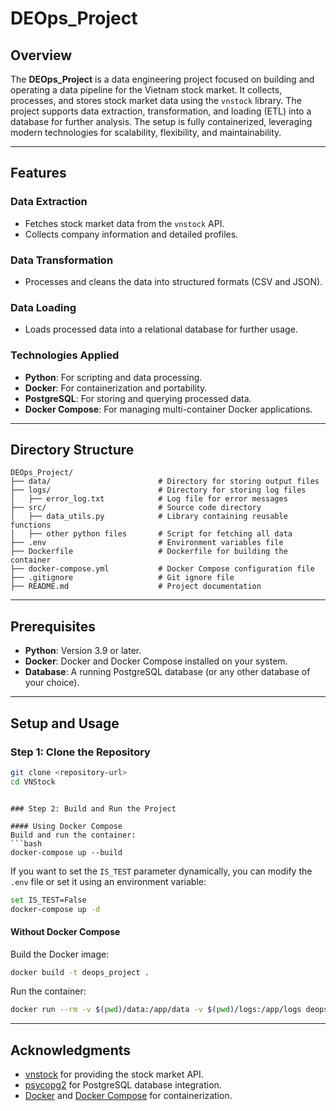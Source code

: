 # DEOps_Project

## Overview

The **DEOps_Project** is a data engineering project focused on building and operating a data pipeline for the Vietnam stock market. It collects, processes, and stores stock market data using the `vnstock` library. The project supports data extraction, transformation, and loading (ETL) into a database for further analysis. The setup is fully containerized, leveraging modern technologies for scalability, flexibility, and maintainability.

---

## Features

### Data Extraction
- Fetches stock market data from the `vnstock` API.
- Collects company information and detailed profiles.

### Data Transformation
- Processes and cleans the data into structured formats (CSV and JSON).

### Data Loading
- Loads processed data into a relational database for further usage.

### Technologies Applied
- **Python**: For scripting and data processing.
- **Docker**: For containerization and portability.
- **PostgreSQL**: For storing and querying processed data.
- **Docker Compose**: For managing multi-container Docker applications.

---

## Directory Structure

```
DEOps_Project/
├── data/                        # Directory for storing output files
├── logs/                        # Directory for storing log files
│   ├── error_log.txt            # Log file for error messages
├── src/                         # Source code directory
│   ├── data_utils.py            # Library containing reusable functions
│   ├── other python files       # Script for fetching all data
├── .env                         # Environment variables file
├── Dockerfile                   # Dockerfile for building the container
├── docker-compose.yml           # Docker Compose configuration file
├── .gitignore                   # Git ignore file
├── README.md                    # Project documentation
```

---

## Prerequisites

- **Python**: Version 3.9 or later.
- **Docker**: Docker and Docker Compose installed on your system.
- **Database**: A running PostgreSQL database (or any other database of your choice).

---

## Setup and Usage

### Step 1: Clone the Repository
```bash
git clone <repository-url>
cd VNStock
```

```

### Step 2: Build and Run the Project

#### Using Docker Compose
Build and run the container:
```bash
docker-compose up --build
```

If you want to set the `IS_TEST` parameter dynamically, you can modify the `.env` file or set it using an environment variable:
```bash
set IS_TEST=False
docker-compose up -d
```

#### Without Docker Compose
Build the Docker image:
```bash
docker build -t deops_project .
```
Run the container:
```bash
docker run --rm -v $(pwd)/data:/app/data -v $(pwd)/logs:/app/logs deops_project
```

---


## Acknowledgments

- [vnstock](https://pypi.org/project/vnstock/) for providing the stock market API.
- [psycopg2](https://pypi.org/project/psycopg2/) for PostgreSQL database integration.
- [Docker](https://www.docker.com/) and [Docker Compose](https://docs.docker.com/compose/) for containerization.